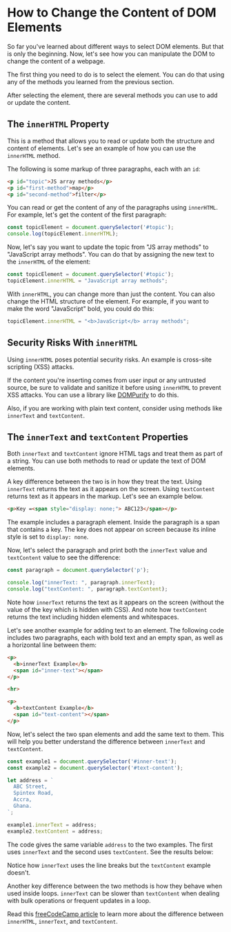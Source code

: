 # How to Change the Content of DOM Elements

So far you've learned about different ways to select DOM elements. But that is only the beginning. Now, let's see how you can manipulate the DOM to change the content of a webpage.

The first thing you need to do is to select the element. You can do that using any of the methods you learned from the previous section.

After selecting the element, there are several methods you can use to add or update the content.

## The `innerHTML` Property

This is a method that allows you to read or update both the structure and content of elements. Let's see an example of how you can use the `innerHTML` method.

The following is some markup of three paragraphs, each with an `id`:

```html
<p id="topic">JS array methods</p>
<p id="first-method">map</p>
<p id="second-method">filter</p>
```

You can read or get the content of any of the paragraphs using `innerHTML`. For example, let's get the content of the first paragraph:

```javascript
const topicElement = document.querySelector('#topic');
console.log(topicElement.innerHTML);
```

Now, let's say you want to update the topic from "JS array methods" to "JavaScript array methods". You can do that by assigning the new text to the `innerHTML` of the element:

```javascript
const topicElement = document.querySelector('#topic');
topicElement.innerHTML = "JavaScript array methods";
```

With `innerHTML`, you can change more than just the content. You can also change the HTML structure of the element. For example, if you want to make the word "JavaScript" bold, you could do this:

```javascript
topicElement.innerHTML = "<b>JavaScript</b> array methods";
```

## Security Risks With `innerHTML`

Using `innerHTML` poses potential security risks. An example is cross-site scripting (XSS) attacks.

If the content you're inserting comes from user input or any untrusted source, be sure to validate and sanitize it before using `innerHTML` to prevent XSS attacks. You can use a library like [DOMPurify](https://github.com/cure53/DOMPurify) to do this.

Also, if you are working with plain text content, consider using methods like `innerText` and `textContent`.

## The `innerText` and `textContent` Properties

Both `innerText` and `textContent` ignore HTML tags and treat them as part of a string. You can use both methods to read or update the text of DOM elements.

A key difference between the two is in how they treat the text. Using `innerText` returns the text as it appears on the screen. Using `textContent` returns text as it appears in the markup. Let's see an example below.

```html
<p>Key =<span style="display: none;"> ABC123</span></p>
```

The example includes a paragraph element. Inside the paragraph is a span that contains a key. The key does not appear on screen because its inline style is set to `display: none`.

Now, let's select the paragraph and print both the `innerText` value and `textContent` value to see the difference:

```javascript
const paragraph = document.querySelector('p');

console.log("innerText: ", paragraph.innerText);
console.log("textContent: ", paragraph.textContent);
```

Note how `innerText` returns the text as it appears on the screen (without the value of the key which is hidden with CSS). And note how `textContent` returns the text including hidden elements and whitespaces.

Let's see another example for adding text to an element. The following code includes two paragraphs, each with bold text and an empty span, as well as a horizontal line between them:

```html
<p>
  <b>innerText Example</b>
  <span id="inner-text"></span>
</p>

<hr>    

<p>
  <b>textContent Example</b>
  <span id="text-content"></span>
</p>
```

Now, let's select the two span elements and add the same text to them. This will help you better understand the difference between `innerText` and `textContent`.

```javascript
const example1 = document.querySelector('#inner-text');
const example2 = document.querySelector('#text-content');

let address = `
  ABC Street,
  Spintex Road,
  Accra,
  Ghana.
`;

example1.innerText = address;
example2.textContent = address;
```

The code gives the same variable `address` to the two examples. The first uses `innerText` and the second uses `textContent`. See the results below:

Notice how `innerText` uses the line breaks but the `textContent` example doesn't.

Another key difference between the two methods is how they behave when used inside loops. `innerText` can be slower than `textContent` when dealing with bulk operations or frequent updates in a loop.

Read this [freeCodeCamp article](https://www.freecodecamp.org/news/javascript-innerhtml-vs-innertext-vs-textcontent/) to learn more about the difference between `innerHTML`, `innerText`, and `textContent`.




